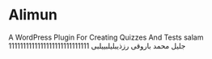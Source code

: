 # Alimun
A WordPress Plugin For Creating Quizzes And Tests
salam
1111111111111111111111111111
جلیل محمد باروقی
رزذیبلیلبییلبی